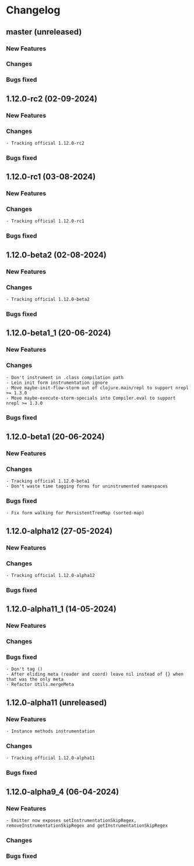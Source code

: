 # Changelog

## master (unreleased)

### New Features
    
### Changes
                    
### Bugs fixed 

## 1.12.0-rc2 (02-09-2024)

### New Features
    
### Changes

    - Tracking official 1.12.0-rc2
                    
### Bugs fixed 

## 1.12.0-rc1 (03-08-2024)

### New Features
    
### Changes

    - Tracking official 1.12.0-rc1
                    
### Bugs fixed 

## 1.12.0-beta2 (02-08-2024)

### New Features
    
### Changes

    - Tracking official 1.12.0-beta2
                    
### Bugs fixed 

## 1.12.0-beta1_1 (20-06-2024)

### New Features
    
### Changes

    - Don't instrument in .class compilation path 
    - Lein init form instrumentation ignore
    - Move maybe-init-flow-storm out of clojure.main/repl to support nrepl >= 1.3.0
    - Move maybe-execute-storm-specials into Compiler.eval to support nrepl >= 1.3.0
    
### Bugs fixed 

## 1.12.0-beta1 (20-06-2024)

### New Features
    
### Changes 

    - Tracking official 1.12.0-beta1
    - Don't waste time tagging forms for uninstrumented namespaces
    
### Bugs fixed 

    - Fix form walking for PersistentTreeMap (sorted-map)

## 1.12.0-alpha12 (27-05-2024)

### New Features
    
### Changes 

    - Tracking official 1.12.0-alpha12
    
### Bugs fixed 

## 1.12.0-alpha11_1 (14-05-2024)

### New Features
    
### Changes 
    
### Bugs fixed

    - Don't tag ()
    - After eliding meta (reader and coord) leave nil instead of {} when that was the only meta
    - Refactor Utils.mergeMeta
    
## 1.12.0-alpha11 (unreleased)
	
### New Features
    
    - Instance methods instrumentation
    
### Changes 
    
    - Tracking official 1.12.0-alpha11
    
### Bugs fixed

## 1.12.0-alpha9_4 (06-04-2024)
	
### New Features

    - Emitter now exposes setInstrumentationSkipRegex, removeInstrumentationSkipRegex and getInstrumentationSkipRegex
    
### Changes 
    
### Bugs fixed
